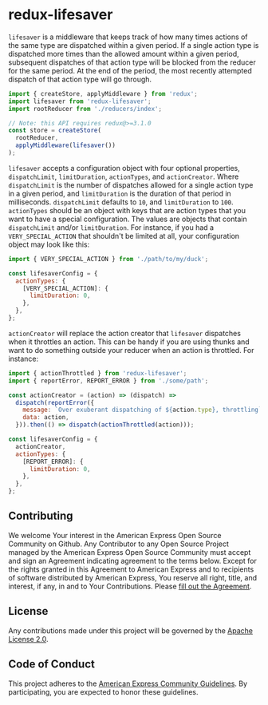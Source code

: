 # redux-lifesaver

`lifesaver` is a middleware that keeps track of how many times actions of the same type are dispatched within a given period. If a single action type is dispatched more times than the allowed amount within a given period, subsequent dispatches of that action type will be blocked from the reducer for the same period. At the end of the period, the most recently attempted dispatch of that action type will go through.

```js
import { createStore, applyMiddleware } from 'redux';
import lifesaver from 'redux-lifesaver';
import rootReducer from './reducers/index';

// Note: this API requires redux@>=3.1.0
const store = createStore(
  rootReducer,
  applyMiddleware(lifesaver())
);
```

`lifesaver` accepts a configuration object with four optional properties, `dispatchLimit`, `limitDuration`, `actionTypes`, and `actionCreator`. Where `dispatchLimit` is the number of dispatches allowed for a single action type in a given period, and `limitDuration` is the duration of that period in milliseconds. `dispatchLimit` defaults to `10`, and `limitDuration` to `100`. `actionTypes` should be an object with keys that are action types that you want to have a special configuration. The values are objects that contain `dispatchLimit` and/or `limitDuration`. For instance, if you had a `VERY_SPECIAL_ACTION` that shouldn't be limited at all, your configuration object may look like this:

```js
import { VERY_SPECIAL_ACTION } from './path/to/my/duck';

const lifesaverConfig = {
  actionTypes: {
    [VERY_SPECIAL_ACTION]: {
      limitDuration: 0,
    },
  },
};
```

`actionCreator` will replace the action creator that `lifesaver` dispatches when it throttles an action. This can be handy if you are using thunks and want to do something outside your reducer when an action is throttled. For instance:

```js
import { actionThrottled } from 'redux-lifesaver';
import { reportError, REPORT_ERROR } from './some/path';

const actionCreator = (action) => (dispatch) =>
  dispatch(reportError({
    message: `Over exuberant dispatching of ${action.type}, throttling`,
    data: action,
  })).then(() => dispatch(actionThrottled(action)));

const lifesaverConfig = {
  actionCreator,
  actionTypes: {
    [REPORT_ERROR]: {
      limitDuration: 0,
    },
  },
};
```

## Contributing
We welcome Your interest in the American Express Open Source Community on Github. Any Contributor to any Open Source Project managed by the American Express Open Source Community must accept and sign an Agreement indicating agreement to the terms below. Except for the rights granted in this Agreement to American Express and to recipients of software distributed by American Express, You reserve all right, title, and interest, if any, in and to Your Contributions. Please [fill out the Agreement](http://goo.gl/forms/mIHWH1Dcuy).

## License
Any contributions made under this project will be governed by the [Apache License 2.0](https://github.com/americanexpress/redux-lifesaver/blob/master/LICENSE.txt).

## Code of Conduct
This project adheres to the [American Express Community Guidelines](https://github.com/americanexpress/react-albus/wiki/Code-of-Conduct).
By participating, you are expected to honor these guidelines.
